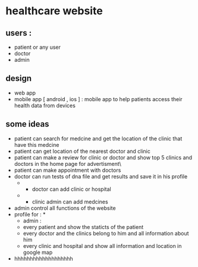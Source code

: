 # healthcare website

## users :
* patient or any user
* doctor
* admin

## design
* web app
* mobile app [ android , ios ] : mobile app to help patients access their health data from devices

## some ideas
* patient can search for medcine and get the location of the clinic that have this medcine 
* patient can get location of the nearest doctor and clinic
* patient can make a review for clinic or doctor and show top 5 clinics and doctors in the home page for advertisment\
* patient can make appointment with doctors
* doctor can run tests of dna file and get results and save it in his profile
  * * doctor can add clinic or hospital 
  * * clinic admin can add medcines
* admin control all functions of the website
* profile for :
  *
  * admin :
  * every patient and show the staticts of the patient
  * every doctor and the clinics belong to him and all information about him
  * every clinic and hospital and show all information and location in google map
* hhhhhhhhhhhhhhhhhhh
 


 
 



